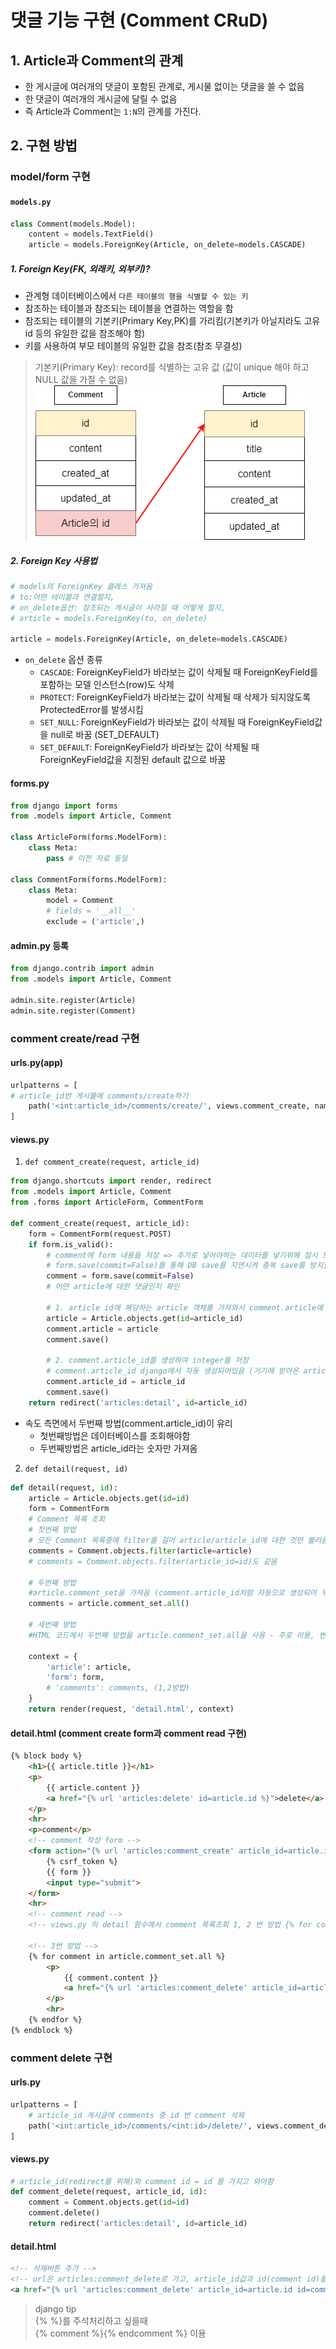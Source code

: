 # 댓글 기능 구현 (Comment CRuD)
## 1. Article과 Comment의 관계
- 한 게시글에 여러개의 댓글이 포함된 관계로, 게시물 없이는 댓글을 쓸 수 없음
- 한 댓글이 여러개의 게시글에 달릴 수 없음
- 즉 Article과 Comment는 `1:N`의 관계를 가진다.

## 2. 구현 방법
### model/form 구현
#### `models.py`
```python
class Comment(models.Model):
    content = models.TextField()
    article = models.ForeignKey(Article, on_delete=models.CASCADE)
```
##### 1. Foreign Key(FK, 외래키, 외부키)?
- 관계형 데이터베이스에서 `다른 테이블의 행을 식별할 수 있는 키`
- 참조하는 테이블과 참조되는 테이블을 연결하는 역할을 함
- 참조되는 테이블의 기본키(Primary Key,PK)를 가리킴(기본키가 아닐지라도 고유id 등의 유일한 값을 참조해야 함)
- 키를 사용하여 부모 테이블의 유일한 값을 참조(참조 무결성)
> 기본키(Primary Key): record를 식별하는 고유 값 (값이 unique 해야 하고 NULL 값을 가질 수 없음)
![Article Comments](./assets/Article%20Comments.png)
##### 2. Foreign Key 사용법
```python
# models의 ForeignKey 클래스 가져옴
# to:어떤 테이블과 연결할지,
# on_delete옵션: 참조되는 게시글이 사라질 때 어떻게 할지,
# article = models.ForeignKey(to, on_delete)

article = models.ForeignKey(Article, on_delete=models.CASCADE)
```
- `on_delete` 옵션 종류
    - `CASCADE`: ForeignKeyField가 바라보는 값이 삭제될 때 ForeignKeyField를 포함하는 모델 인스턴스(row)도 삭제
    - `PROTECT`: ForeignKeyField가 바라보는 값이 삭제될 때 삭제가 되지않도록 ProtectedError를 발생시킴
    - `SET_NULL`: ForeignKeyField가 바라보는 값이 삭제될 때 ForeignKeyField값을 null로 바꿈 (SET_DEFAULT)
    - `SET_DEFAULT`: ForeignKeyField가 바라보는 값이 삭제될 때 ForeignKeyField값을 지정된 default 값으로 바꿈

#### forms.py
```python
from django import forms
from .models import Article, Comment

class ArticleForm(forms.ModelForm):
    class Meta:
        pass # 이전 자료 동일

class CommentForm(forms.ModelForm):
    class Meta:
        model = Comment
        # fields = '__all__'
        exclude = ('article',)
```

#### admin.py 등록
```python
from django.contrib import admin
from .models import Article, Comment

admin.site.register(Article)
admin.site.register(Comment)
```
<!-- 모델, Form 완료 -->

### comment create/read 구현
#### urls.py(app)
```python
urlpatterns = [
# article_id번 게시물에 comments/create하기
    path('<int:article_id>/comments/create/', views.comment_create, name='comment_create'),
]
```
#### views.py
1. `def comment_create(request, article_id)`
```python
from django.shortcuts import render, redirect
from .models import Article, Comment
from .forms import ArticleForm, CommentForm

def comment_create(request, article_id):
    form = CommentForm(request.POST)
    if form.is_valid():
        # comment에 form 내용을 저장 => 추가로 넣어야하는 데이터를 넣기위해 잠시 보류
        # form.save(commit=False)를 통해 DB save를 지연시켜 중복 save를 방지함
        comment = form.save(commit=False)
        # 어떤 article에 대한 댓글인지 확인

        # 1. article id에 해당하는 article 객체를 가져와서 comment.article에 추가
        article = Article.objects.get(id=article_id)
        comment.article = article
        comment.save()

        # 2. comment.article_id를 생성하여 integer를 저장
        # comment.article_id django에서 자동 생성되어있음 (거기에 받아온 article_id라는 값 할당)
        comment.article_id = article_id
        comment.save()
    return redirect('articles:detail', id=article_id)
```
- 속도 측면에서 두번째 방법(comment.article_id)이 유리
    - 첫번째방법은 데이터베이스를 조회해야함
    - 두번째방법은 article_id라는 숫자만 가져옴

2. `def detail(request, id)`
```python
def detail(request, id):
    article = Article.objects.get(id=id)
    form = CommentForm
    # Comment 목록 조회
    # 첫번째 방법
    # 모든 Comment 목록중에 filter를 걸어 article/article_id에 대한 것만 불러옴
    comments = Comment.objects.filter(article=article)
    # comments = Comment.objects.filter(article_id=id)도 같음

    # 두번째 방법
    #article.comment_set을 가져옴 (comment.article_id처럼 자동으로 생성되어 두 테이블이 연결됨)
    comments = article.comment_set.all()

    # 세번째 방법
    #HTML 코드에서 두번째 방법을 article.comment_set.all을 사용 - 주로 이용, 변수 생성 최소화

    context = {
        'article': article,
        'form': form,
        # 'comments': comments, (1,2방법)
    }
    return render(request, 'detail.html', context)

```
#### detail.html (comment create form과 comment read 구현)
```html
{% block body %}
    <h1>{{ article.title }}</h1>
    <p>
        {{ article.content }}
        <a href="{% url 'articles:delete' id=article.id %}">delete</a>
    </p>
    <hr>
    <p>comment</p>
    <!-- comment 작성 form -->
    <form action="{% url 'articles:comment_create' article_id=article.id %}" method="POST">
        {% csrf_token %}
        {{ form }}
        <input type="submit">
    </form>
    <hr>
    <!-- comment read -->
    <!-- views.py 의 detail 함수에서 comment 목록조회 1, 2 번 방법 {% for comment in comments %} -->
    
    <!-- 3번 방법 -->
    {% for comment in article.comment_set.all %}
        <p>
            {{ comment.content }}
            <a href="{% url 'articles:comment_delete' article_id=article.id id=comment.id %}">delete</a>
        </p>
        <hr>
    {% endfor %}
{% endblock %}
```
### comment delete 구현
#### urls.py
```python
urlpatterns = [
    # article_id 게시글에 comments 중 id 번 comment 삭제
    path('<int:article_id>/comments/<int:id>/delete/', views.comment_delete, name='comment_delete'),
]
```
#### views.py
```python
# article_id(redirect를 위해)와 comment id = id 를 가지고 와야함
def comment_delete(request, article_id, id):
    comment = Comment.objects.get(id=id)
    comment.delete()
    return redirect('articles:detail', id=article_id)
```
#### detail.html
```html
<!-- 삭제버튼 추가 -->
<!-- url은 articles:comment_delete로 가고, article_id값과 id(comment id)를 보내줌(GET) -->
<a href="{% url 'articles:comment_delete' article_id=article.id id=comment.id %}">delete</a>
```
> django tip    
> {% %}를 주석처리하고 싶을때    
> {% comment %}{% endcomment %} 이용

